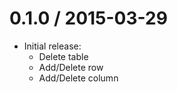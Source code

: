 0.1.0 / 2015-03-29
==================

* Initial release:
  * Delete table
  * Add/Delete row
  * Add/Delete column 
